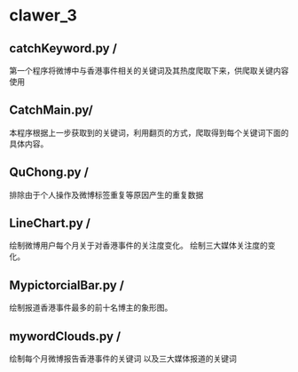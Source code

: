 # clawer_3


catchKeyword.py /<br>
----



第一个程序将微博中与香港事件相关的关键词及其热度爬取下来，供爬取关键内容使用



CatchMain.py/<br>
---



本程序根据上一步获取到的关键词，利用翻页的方式，爬取得到每个关键词下面的具体内容。




QuChong.py  /<br>
----
排除由于个人操作及微博标签重复等原因产生的重复数据




LineChart.py /<br>
----


绘制微博用户每个月关于对香港事件的关注度变化。
绘制三大媒体关注度的变化。






MypictorcialBar.py /<br>
----
绘制报道香港事件最多的前十名博主的象形图。





mywordClouds.py  /<br>
----
绘制每个月微博报告香港事件的关键词
以及三大媒体报道的关键词

